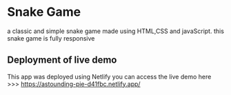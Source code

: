 # Snake Game
a classic and simple snake game made using HTML,CSS and javaScript. this snake game is fully responsive

## Deployment of live demo
This app was deployed using Netlify
you can access the live demo here >>> https://astounding-pie-d41fbc.netlify.app/